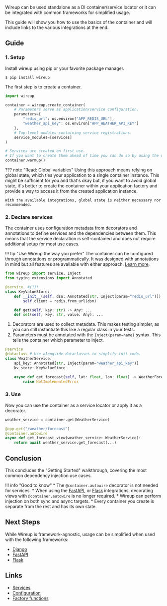 Wireup can be used standalone as a DI container/service locator
or it can be integrated with common frameworks for simplified usage.

This guide will show you how to use the basics of the container
and will include links to the various integrations at the end.


## Guide

### 1. Setup

Install wireup using pip or your favorite package manager.

```shell
$ pip install wireup
```

The first step is to create a container. 

```python title="container.py"
import wireup

container = wireup.create_container(
    # Parameters serve as application/service configuration.
    parameters={
        "redis_url": os.environ["APP_REDIS_URL"],
        "weather_api_key": os.environ["APP_WEATHER_API_KEY"]
    },
    # Top-level modules containing service registrations.
    service_modules=[services]
)

# Services are created on first use.
# If you want to create them ahead of time you can do so by using the warmup method.
container.warmup()
```

??? note "Read: Global variables"
    Using this approach means relying on global state, which ties your application to a single container instance. 
    This might be sufficient for you and that's okay but, if you want to avoid global state, it's better to create 
    the container within your application factory and provide a way to access it from the created application instance.

    With the available integrations, global state is neither necessary nor recommended.


### 2. Declare services

The container uses configuration metadata from decorators and annotations 
to define services and the dependencies between them. 
This means that the service declaration is self-contained and does not require additional setup for most use cases.


!!! tip "Use Wireup the way you prefer"
    The container can be configured through annotations or programmatically.
    It was designed with annotations in mind but all features are available with either approach. [Learn more](configuration.md).



```python title="services/key_value_store.py" hl_lines="4 6"
from wireup import service, Inject
from typing_extensions import Annotated

@service  #(1)!
class KeyValueStore:
    def __init__(self, dsn: Annotated[str, Inject(param="redis_url")]) -> None:  #(2)!
        self.client = redis.from_url(dsn)

    def get(self, key: str) -> Any: ...
    def set(self, key: str, value: Any): ...
```


1. Decorators are used to collect metadata. 
    This makes testing simpler, as you can still instantiate this like a regular class in your tests.
2. Parameters must be annotated with the `Inject(param=name)` syntax. This tells the container which parameter to inject.


```python title="services/weather_service.py" hl_lines="4 5"
@service
@dataclass # Use alongside dataclasses to simplify init code.
class WeatherService:
    api_key: Annotated[str, Inject(param="weather_api_key")]
    kv_store: KeyValueStore

    async def get_forecast(self, lat: float, lon: float) -> WeatherForecast:
        raise NotImplementedError
```



### 3. Use

Now you can use the container as a service locator or apply it as a decorator.

```python
weather_service = container.get(WeatherService)
```

```python title="views/posts.py"
@app.get("/weather/forecast")
@container.autowire
async def get_forecast_view(weather_service: WeatherService):
    return await weather_service.get_forecast(...)
```

## Conclusion

This concludes the "Getting Started" walkthrough, covering the most common dependency injection use cases.

!!! info "Good to know"
    * The `@container.autowire` decorator is not needed for services.
    * When using the [FastAPI](integrations/fastapi.md), or [Flask](integrations/flask.md) integrations,
    decorating views with `@container.autowire` is no longer required.
    * Wireup can perform injection on both sync and async targets.
    * Every container you create is separate from the rest and has its own state.

## Next Steps

While Wireup is framework-agnostic, usage can be simplified when used with the following frameworks:

- [Django](integrations/django.md)
- [FastAPI](integrations/fastapi.md)
- [Flask](integrations/flask.md)


## Links

* [Services](services.md)
* [Configuration](configuration.md)
* [Factory functions](factory_functions.md)
